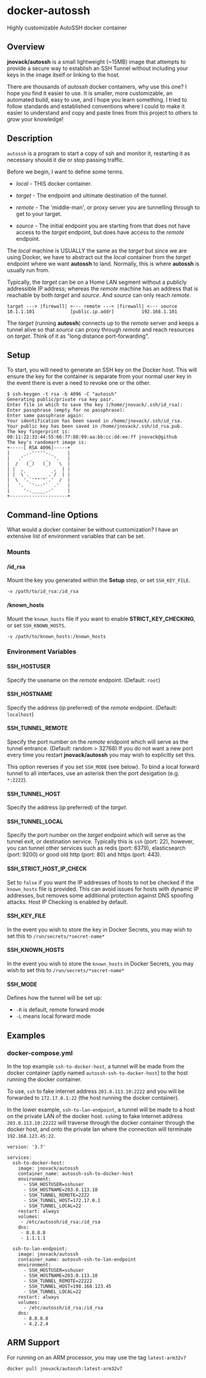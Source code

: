 # docker-autossh

Highly customizable AutoSSH docker container

## Overview

**jnovack/autossh** is a small lightweight (~15MB) image that attempts to
provide a secure way to establish an SSH Tunnel without including your keys in
the image itself or linking to the host.

There are thousands of *autossh* docker containers, why use this one? I hope
you find it easier to use. It is smaller, more customizable, an automated
build, easy to use, and I hope you learn something. I tried to follow standards
and established conventions where I could to make it easier to understand and
copy and paste lines from this project to others to grow your knowledge!

## Description

``autossh`` is a program to start a copy of ssh and monitor it, restarting it
as necessary should it die or stop passing traffic.

Before we begin, I want to define some terms.

- *local* - THIS docker container.

- *target* - The endpoint and ultimate destination of the tunnel.

- *remote* - The 'middle-man', or proxy server you are tunnelling through to
get to your target.

- *source* - The initial endpoint you are starting from that does not have
access to the *target* endpoint, but does have access to the *remote*
endpoint.

The *local* machine is USUALLY the same as the *target* but since we are using
Docker, we have to abstract out the *local* container from the *target*
endpoint where we want **autossh** to land. Normally, this is where
**autossh** is usually run from.

Typically, the *target* can be on a Home LAN segment without a publicly
addressible IP address; whereas the *remote* machine has an address that is
reachable by both *target* and *source*. And *source* can only reach *remote*.

    target ---> |firewall| >--- remote ---< |firewall| <--- source
    10.1.1.101             [public.ip.addr]          192.168.1.101

The *target* (running **autossh**) connects up to the *remote* server and
keeps a tunnel alive so that *source* can proxy through *remote* and reach
resources on *target*.  Think of it as "long distance port-forwarding".

## Setup

To start, you will need to generate an SSH key on the Docker host. This will
ensure the key for the container is separate from your normal user key in the
event there is ever a need to revoke one or the other.

    $ ssh-keygen -t rsa -b 4096 -C "autossh"
    Generating public/private rsa key pair.
    Enter file in which to save the key (/home/jnovack/.ssh/id_rsa):
    Enter passphrase (empty for no passphrase):
    Enter same passphrase again:
    Your identification has been saved in /home/jnovack/.ssh/id_rsa.
    Your public key has been saved in /home/jnovack/.ssh/id_rsa.pub.
    The key fingerprint is:
    00:11:22:33:44:55:66:77:88:99:aa:bb:cc:dd:ee:ff jnovack@github
    The key's randomart image is:
    +-----[ RSA 4096]-----+
    |     _.-'''''-._     |
    |   .'  _     _  '.   |
    |  /   (_)   (_)   \  |
    | |  ,           ,  | |
    | |  \`.       .`/  | |
    |  \  '.`'""'"`.'  /  |
    |   '.  `'---'`  .'   |
    |     '-._____.-'     |
    +---------------------+

## Command-line Options

What would a docker container be without customization? I have an extensive
list of environment variables that can be set.

### Mounts

#### /id_rsa

Mount the key you generated within the **Setup** step, or set
`SSH_KEY_FILE`.

    -v /path/to/id_rsa:/id_rsa

#### /known_hosts

Mount the `known_hosts` file if you want to enable **STRICT_KEY_CHECKING**,
or set `SSH_KNOWN_HOSTS`.

    -v /path/to/known_hosts:/known_hosts

### Environment Variables

#### SSH_HOSTUSER

Specify the usename on the *remote* endpoint.  (Default: `root`)

#### SSH_HOSTNAME

Specify the address (ip preferred) of the *remote* endpoint. (Default:
`localhost`)

#### SSH_TUNNEL_REMOTE

Specify the port number on the *remote* endpoint which will serve as the
tunnel entrance. (Default: random > 32768)  If you do not want a new port
every time you restart **jnovack/autossh** you may wish to explicitly set
this.

This option reverses if you set `SSH_MODE` (see below).  To bind a local
forward tunnel to all interfaces, use an asterisk then the port desigation
(e.g. `*:2222`).

#### SSH_TUNNEL_HOST

Specify the address (ip preferred) of the *target*.

#### SSH_TUNNEL_LOCAL

Specify the port number on the *target* endpoint which will serve as the
tunnel exit, or destination service.  Typically this is `ssh` (port: 22),
however, you can tunnel other services such as redis (port: 6379),
elasticsearch (port: 9200) or good old http (port: 80) and https (port: 443).

#### SSH_STRICT_HOST_IP_CHECK

Set to `false` if you want the IP addresses of hosts to not be checked if
the `known_hosts` file is provided.  This can avoid issues for hosts with
dynamic IP addresses, but removes some additional protection against DNS
spoofing attacks.  Host IP Checking is enabled by default.

#### SSH_KEY_FILE

In the event you wish to store the key in Docker Secrets, you may wish to
set this to `/run/secrets/*secret-name*`

#### SSH_KNOWN_HOSTS

In the event you wish to store the `known_hosts` in Docker Secrets, you may
wish to set this to `/run/secrets/*secret-name*`

#### SSH_MODE

Defines how the tunnel will be set up:

- `-R` is default, remote forward mode
- `-L` means local forward mode

## Examples

### docker-compose.yml

In the top example `ssh-to-docker-host`, a tunnel will be made from the docker
container (aptly named `autossh-ssh-to-docker-host`) to the host running the
docker container.

To use, `ssh` to fake internet address `203.0.113.10:2222` and you will be
forwarded to `172.17.0.1:22` (the host running the docker container).

In the lower example, `ssh-to-lan-endpoint`, a tunnel will be made to a host
on the private LAN of the docker host.  `ssh`ing to fake internet address
`203.0.113.10:22222` will traverse through the docker container through the
docker host, and onto the private lan where the connection will terminate
`192.168.123.45:22`.

    version: '3.7'

    services:
      ssh-to-docker-host:
        image: jnovack/autossh
        container_name: autossh-ssh-to-docker-host
        environment:
          - SSH_HOSTUSER=sshuser
          - SSH_HOSTNAME=203.0.113.10
          - SSH_TUNNEL_REMOTE=2222
          - SSH_TUNNEL_HOST=172.17.0.1
          - SSH_TUNNEL_LOCAL=22
        restart: always
        volumes:
         - /etc/autossh/id_rsa:/id_rsa
        dns:
         - 8.8.8.8
         - 1.1.1.1

      ssh-to-lan-endpoint:
        image: jnovack/autossh
        container_name: autossh-ssh-to-lan-endpoint
        environment:
          - SSH_HOSTUSER=sshuser
          - SSH_HOSTNAME=203.0.113.10
          - SSH_TUNNEL_REMOTE=22222
          - SSH_TUNNEL_HOST=198.168.123.45
          - SSH_TUNNEL_LOCAL=22
        restart: always
        volumes:
          - /etc/autossh/id_rsa:/id_rsa
        dns:
          - 8.8.8.8
          - 4.2.2.4


## ARM Support

For running on an ARM processor, you may use the tag `latest-arm32v7`

    docker pull jnovack/autossh:latest-arm32v7